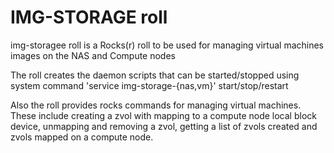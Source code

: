 # IMG-STORAGE roll

img-storagee roll is a Rocks(r) roll to be used for managing virtual machines images on the NAS and Compute nodes

The roll creates the daemon scripts that can be started/stopped using system command 'service img-storage-{nas,vm}' start/stop/restart

Also the roll provides rocks commands for managing virtual machines. These include creating a zvol with mapping to a compute node local block device, unmapping and removing a zvol, getting a list of zvols created and zvols mapped on a compute node.
